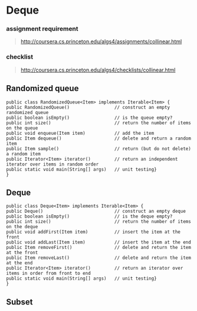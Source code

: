 Deque
=====
### assignment requirement
> http://coursera.cs.princeton.edu/algs4/assignments/collinear.html

### checklist
> http://coursera.cs.princeton.edu/algs4/checklists/collinear.html

Randomized queue
--------------------
    public class RandomizedQueue<Item> implements Iterable<Item> {   
    public RandomizedQueue()                 // construct an empty randomized queue   
    public boolean isEmpty()                 // is the queue empty?   
    public int size()                        // return the number of items on the queue   
    public void enqueue(Item item)           // add the item   
    public Item dequeue()                    // delete and return a random item   
    public Item sample()                     // return (but do not delete) a random item   
    public Iterator<Item> iterator()         // return an independent iterator over items in random order   
    public static void main(String[] args)   // unit testing}
    }



Deque
------------------------
    public class Deque<Item> implements Iterable<Item> {   
    public Deque()                           // construct an empty deque   
    public boolean isEmpty()                 // is the deque empty?   
    public int size()                        // return the number of items on the deque   
    public void addFirst(Item item)          // insert the item at the front   
    public void addLast(Item item)           // insert the item at the end   
    public Item removeFirst()                // delete and return the item at the front   
    public Item removeLast()                 // delete and return the item at the end   
    public Iterator<Item> iterator()         // return an iterator over items in order from front to end   
    public static void main(String[] args)   // unit testing}
    }
    
Subset
-------------------------
